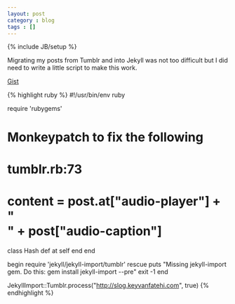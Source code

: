 ```yaml
---
layout: post
category : blog
tags : []
---
```

{% include JB/setup %}

Migrating my posts from Tumblr and into Jekyll was not too difficult but I did need to write a little script to make this work.

[Gist](https://gist.github.com/keyvanfatehi/5562147)

{% highlight ruby %}
#!/usr/bin/env ruby

require 'rubygems'

##
# Monkeypatch to fix the following
# tumblr.rb:73
#   content = post.at["audio-player"] + "<br/>" + post["audio-caption"]
class Hash
  def at
    self
  end
end

begin
  require 'jekyll/jekyll-import/tumblr'
rescue
  puts "Missing jekyll-import gem. Do this: gem install jekyll-import --pre"
  exit -1
end

JekyllImport::Tumblr.process("http://slog.keyvanfatehi.com", true)
{% endhighlight %}